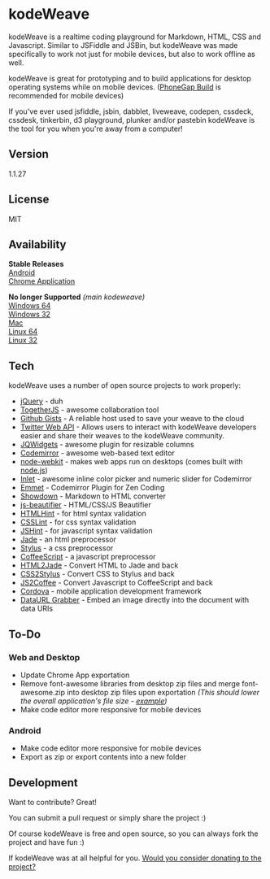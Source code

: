 kodeWeave
===================

kodeWeave is a realtime coding playground for Markdown, HTML, CSS and Javascript. Similar to JSFiddle and JSBin, but kodeWeave was made specifically to work not just for mobile devices, but also to work offline as well.

kodeWeave is great for prototyping and to build applications for desktop operating systems while on mobile devices. ([PhoneGap Build](http://build.phonegap.com/) is recommended for mobile devices)

If you've ever used jsfiddle, jsbin, dabblet, liveweave, codepen, cssdeck, cssdesk, tinkerbin, d3 playground, plunker and/or pastebin kodeWeave is the tool for you when you're away from a computer!

Version
-------------

1.1.27

License
-------------

MIT

Availability
-------------

**Stable Releases**  
[Android](https://play.google.com/store/apps/details?id=com.michael.kodeweave)  
[Chrome Application](https://chrome.google.com/webstore/detail/kodeweave-touch/blcgppajmopfndnmegepihhkilaejipf)

**No longer Supported** *(main kodeweave)*  
[Windows 64](http://sourceforge.net/projects/kodeweave/files/v1.1.24/kodeWeave-win.zip/download)  
[Windows 32](http://sourceforge.net/projects/kodeweave/files/v1.1.24/kodeWeave-win32.zip/download)  
[Mac](http://sourceforge.net/projects/kodeweave/files/v1.1.24/kodeWeave-mac.zip/download)  
[Linux 64](http://sourceforge.net/projects/kodeweave/files/v1.1.24/kodeWeave-lin.zip/download)  
[Linux 32](http://sourceforge.net/projects/kodeweave/files/v1.1.24/kodeWeave-lin32.zip/download) 

Tech
-------------

kodeWeave uses a number of open source projects to work properly:

* [jQuery](http://jquery.com/) - duh
* [TogetherJS](https://togetherjs.com/) - awesome collaboration tool
* [Github Gists](https://developer.github.com/v3/gists/) - A reliable host used to save your weave to the cloud
* [Twitter Web API](https://dev.twitter.com/web/embedded-timelines) - Allows users to interact with kodeWeave developers easier and share their weaves to the kodeWeave community.
* [JQWidgets](http://www.jqwidgets.com/jquery-widgets-demo/demos/jqxsplitter/index.htm#demos/jqxsplitter/nested-splitters.htm) - awesome plugin for resizable columns
* [Codemirror](http://codemirror.net/) - awesome web-based text editor
* [node-webkit](http://nwjs.io/) - makes web apps run on desktops (comes built with [node.js](http://nodejs.org/))
* [Inlet](https://github.com/mikethedj4/Inlet) - awesome inline color picker and numeric slider for Codemirror
* [Emmet](http://emmet.io/) - Codemirror Plugin for Zen Coding
* [Showdown](http://showdownjs.github.io/demo/) - Markdown to HTML converter
* [js-beautifier](http://jsbeautifier.org/) - HTML/CSS/JS Beautifier
* [HTMLHint](http://htmlhint.com/) - for html syntax validation
* [CSSLint](http://csslint.net/) - for css syntax validation
* [JSHint](http://jslint.com/) - for javascript syntax validation
* [Jade](http://jade-lang.com/) - an html preprocessor
* [Stylus](http://stylus-lang.com/) - a css preprocessor
* [CoffeeScript](http://coffeescript.org/) - a javascript preprocessor
* [HTML2Jade](http://html2jade.org/) - Convert HTML to Jade and back
* [CSS2Stylus](http://css2stylus.com/) - Convert CSS to Stylus and back
* [JS2Coffee](http://js2.coffee/) - Convert Javascript to CoffeeScript and back
* [Cordova](https://cordova.apache.org/) - mobile application development framework
* [DataURL Grabber](https://github.com/mikethedj4/DataURL-Grabber-PhoneGap-Build) - Embed an image directly into the document with data URIs

To-Do
-------------

### Web and Desktop

 - Update Chrome App exportation
 - Remove font-awesome libraries from desktop zip files and merge font-awesome.zip into desktop zip files upon exportation *(This should lower the overall application's file size - [example](https://mikethedj4.github.io/kodeWeave/editor/#ca2d1692722e8f6c321c322cd33ed246))*
 - Make code editor more responsive for mobile devices

### Android

 - Make code editor more responsive for mobile devices
 - Export as zip or export contents into a new folder

Development
-------------

Want to contribute? Great!  

You can submit a pull request or simply share the project :)

Of course kodeWeave is free and open source, so you can always fork the project and have fun :)

If kodeWeave was at all helpful for you. [Would you consider donating to the project?](https://www.paypal.com/us/cgi-bin/webscr?cmd=_flow&SESSION=JryIEtO_GiYnqlvRfV6BGnO6bAxR3JtIQif2j1z1eFYuoLkYf_XZOY6QbWe&dispatch=5885d80a13c0db1f8e263663d3faee8dcce3e160f5b9538489e17951d2c62172)
